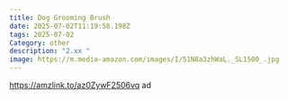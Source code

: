 ```yaml
---
title: Dog Grooming Brush
date: 2025-07-02T11:19:58.198Z
tags: 2025-07-02
Category: other
description: "2.xx "
image: https://m.media-amazon.com/images/I/51N8a3zhWaL._SL1500_.jpg
---
```

https://amzlink.to/az0ZywF2506vq ad